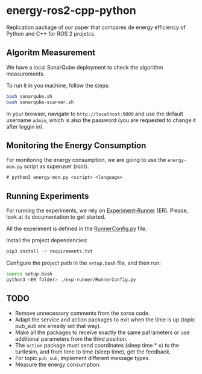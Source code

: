 # energy-ros2-cpp-python
Replication package of our paper that compares de energy efficiency of Python and C++ for ROS 2 projetcs.

## Algoritm Measurement

We have a local SonarQube deployment to check the algorithm measurements.

To run it in you machine, follow the steps:

```bash
bash sonarqube.sh
bash sonarqube-scanner.sh
```

In your browser, navigate to `http://localhost:9000` and use the default username `admin`, which is also the password (you are requested to change it after loggin in).

## Monitoring the Energy Consumption

For monitoring the energy consumption, we are going to use the `energy-mon.py` script as superuser (root).

```
# python3 energy-mon.py <script> <language>
```

## Running Experiments

For running the experiments, we rely on [Experiment-Runner](https://github.com/S2-group/experiment-runner) (ER). Please, look at its documentation to get started.

All the experiment is defined in the [RunnerConfig.py](./exp-runner/RunnerConfig.py) file.

Install the project dependencies:

```bash
pip3 install -r requirements.txt
```

Configure the project path in the `setup.bash` file, and then run:

```bash
source setup.bash
python3 <ER folder> ./exp-runner/RunnerConfig.py
```

## TODO
- Remove unnecessary comments from the sorce code.
- Adapt the service and action packages to exit when the time is up (topic pub_sub are already set that way).
- Make all the packages to receive exactly the same pa1rameters or use additional parameters from the third position.
- The `action` package must send coordinates (sleep time * x) to the turtlesim, and from time to time (sleep time), get the feedback. 
- For topic `pub_sub`, implement different message types.
- Measure the energy consumption.